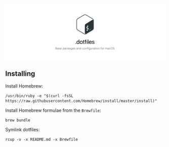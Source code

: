 ![.dotfiles banner](/.assets/banner.png?raw=true "Github Banner")

## Installing
Install Homebrew:

    /usr/bin/ruby -e "$(curl -fsSL https://raw.githubusercontent.com/Homebrew/install/master/install)"

Install Homebrew formulae from the `Brewfile`:

    brew bundle

Symlink dotfiles:

    rcup -v -x README.md -x Brewfile
